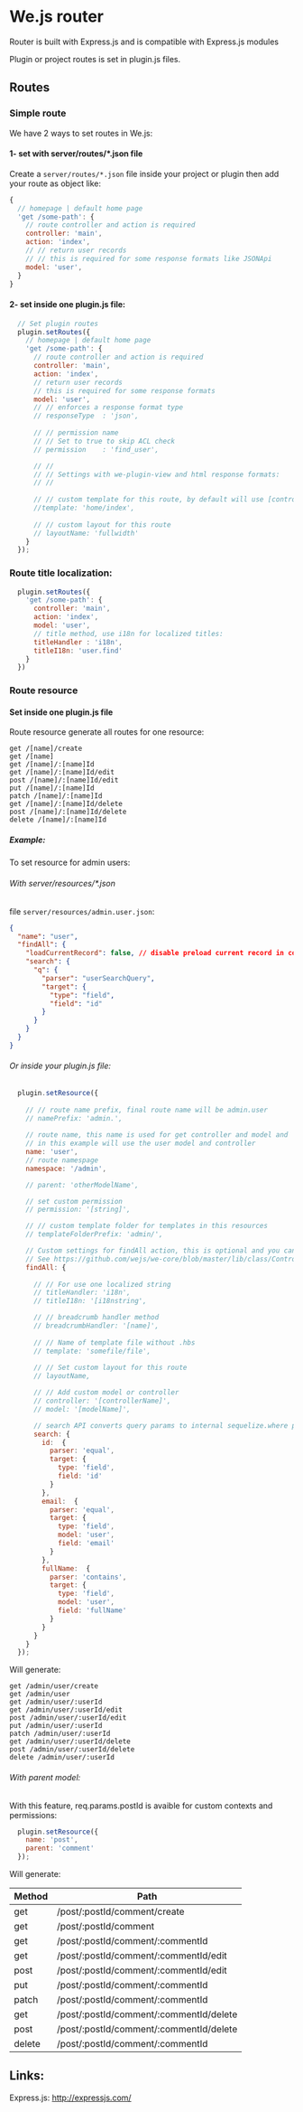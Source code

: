 # We.js router

Router is built with Express.js and is compatible with Express.js modules

Plugin or project routes is set in plugin.js files.

## Routes

### Simple route

We have 2 ways to set routes in We.js:

#### 1- set with server/routes/*.json file

Create a `server/routes/*.json` file inside your project or plugin then add your route as object like:

```js
{
  // homepage | default home page
  'get /some-path': {
    // route controller and action is required
    controller: 'main',
    action: 'index',
    // // return user records
    // // this is required for some response formats like JSONApi 
    model: 'user',
  }
}
```

#### 2- set inside one plugin.js file:

```js
  // Set plugin routes
  plugin.setRoutes({
    // homepage | default home page
    'get /some-path': {
      // route controller and action is required
      controller: 'main',
      action: 'index',
      // return user records
      // this is required for some response formats
      model: 'user',
      // // enforces a response format type
      // responseType  : 'json',
      
      // // permission name
      // // Set to true to skip ACL check
      // permission    : 'find_user',

      // //
      // // Settings with we-plugin-view and html response formats:
      // //
  
      // // custom template for this route, by default will use [controller]/[action] as default template
      //template: 'home/index',
      
      // // custom layout for this route 
      // layoutName: 'fullwidth'
    }
  });
```

### Route title localization:

```js
  plugin.setRoutes({
    'get /some-path': {
      controller: 'main',
      action: 'index',
      model: 'user',
      // title method, use i18n for localized titles:
      titleHandler : 'i18n',
      titleI18n: 'user.find'
    }
  })
```

### Route resource

#### Set inside one plugin.js file

Route resource generate all routes for one resource:

```
get /[name]/create
get /[name]
get /[name]/:[name]Id
get /[name]/:[name]Id/edit
post /[name]/:[name]Id/edit
put /[name]/:[name]Id
patch /[name]/:[name]Id
get /[name]/:[name]Id/delete
post /[name]/:[name]Id/delete
delete /[name]/:[name]Id
```

##### Example:

To set resource for admin users:

###### With server/resources/*.json

file `server/resources/admin.user.json`:

```json
{
  "name": "user",
  "findAll": {
    "loadCurrentRecord": false, // disable preload current record in context loader
    "search": {
      "q": {
        "parser": "userSearchQuery",
        "target": {
          "type": "field",
          "field": "id"
        }
      }
    }
  }
}
```

###### Or inside your plugin.js file:

```js
  plugin.setResource({
    
    // // route name prefix, final route name will be admin.user
    // namePrefix: 'admin.',
    
    // route name, this name is used for get controller and model and 
    // in this example will use the user model and controller
    name: 'user',
    // route namespage
    namespace: '/admin',

    // parent: 'otherModelName',

    // set custom permission
    // permission: '[string]',

    // // custom template folder for templates in this resources
    // templateFolderPrefix: 'admin/',

    // Custom settings for findAll action, this is optional and you can override all default actions: findAll, create, edit, delete and findOne
    // See https://github.com/wejs/we-core/blob/master/lib/class/Controller.js for default action names
    findAll: {
        
      // // For use one localized string
      // titleHandler: 'i18n',
      // titleI18n: '[i18nstring',

      // // breadcrumb handler method
      // breadcrumbHandler: '[name]',
      
      // // Name of template file without .hbs
      // template: 'somefile/file',
      
      // // Set custom layout for this route
      // layoutName,

      // // Add custom model or controller
      // controller: '[controllerName]',
      // model: '[modelName]',

      // search API converts query params to internal sequelize.where params     
      search: {
        id:  {
          parser: 'equal',
          target: {
            type: 'field',
            field: 'id'
          }
        },
        email:  {
          parser: 'equal',
          target: {
            type: 'field',
            model: 'user',
            field: 'email'
          }
        },
        fullName:  {
          parser: 'contains',
          target: {
            type: 'field',
            model: 'user',
            field: 'fullName'
          }
        }
      }
    }
  });
```

Will generate:

```
get /admin/user/create
get /admin/user
get /admin/user/:userId
get /admin/user/:userId/edit
post /admin/user/:userId/edit
put /admin/user/:userId
patch /admin/user/:userId
get /admin/user/:userId/delete
post /admin/user/:userId/delete
delete /admin/user/:userId
```

###### With parent model:

With this feature, req.params.postId is avaible for custom contexts and permissions:

```js
  plugin.setResource({
    name: 'post',
    parent: 'comment'
  });
```

Will generate:

| Method  | Path                                    |
|---------|-----------------------------------------|
| get     | /post/:postId/comment/create            |
| get     | /post/:postId/comment                   |
| get     | /post/:postId/comment/:commentId        |
| get     | /post/:postId/comment/:commentId/edit   |
| post    | /post/:postId/comment/:commentId/edit   |
| put     | /post/:postId/comment/:commentId        |
| patch   | /post/:postId/comment/:commentId        |
| get     | /post/:postId/comment/:commentId/delete |
| post    | /post/:postId/comment/:commentId/delete |
| delete  | /post/:postId/comment/:commentId        |

## Links:

Express.js: http://expressjs.com/
